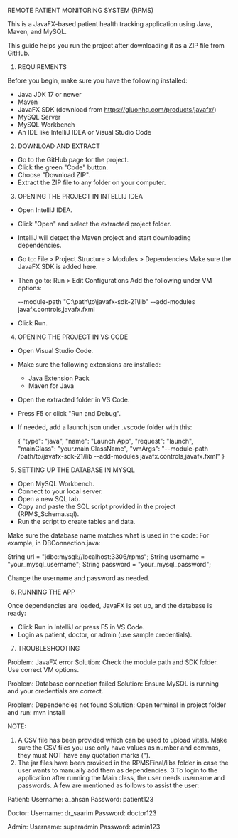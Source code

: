 REMOTE PATIENT MONITORING SYSTEM (RPMS)

This is a JavaFX-based patient health tracking application using Java, Maven, and MySQL.

This guide helps you run the project after downloading it as a ZIP file from GitHub.


1. REQUIREMENTS


Before you begin, make sure you have the following installed:

- Java JDK 17 or newer
- Maven
- JavaFX SDK (download from https://gluonhq.com/products/javafx/)
- MySQL Server
- MySQL Workbench
- An IDE like IntelliJ IDEA or Visual Studio Code


2. DOWNLOAD AND EXTRACT


- Go to the GitHub page for the project.
- Click the green "Code" button.
- Choose "Download ZIP".
- Extract the ZIP file to any folder on your computer.


3. OPENING THE PROJECT IN INTELLIJ IDEA


- Open IntelliJ IDEA.
- Click "Open" and select the extracted project folder.
- IntelliJ will detect the Maven project and start downloading dependencies.
- Go to:
   File > Project Structure > Modules > Dependencies
   Make sure the JavaFX SDK is added here.
- Then go to:
   Run > Edit Configurations
   Add the following under VM options:

   --module-path "C:\path\to\javafx-sdk-21\lib" --add-modules javafx.controls,javafx.fxml

- Click Run.


4. OPENING THE PROJECT IN VS CODE


- Open Visual Studio Code.
- Make sure the following extensions are installed:
   - Java Extension Pack
   - Maven for Java

- Open the extracted folder in VS Code.
- Press F5 or click "Run and Debug".
- If needed, add a launch.json under .vscode folder with this:

   {
     "type": "java",
     "name": "Launch App",
     "request": "launch",
     "mainClass": "your.main.ClassName",
     "vmArgs": "--module-path /path/to/javafx-sdk-21/lib --add-modules javafx.controls,javafx.fxml"
   }


5. SETTING UP THE DATABASE IN MYSQL


- Open MySQL Workbench.
- Connect to your local server.
- Open a new SQL tab.
- Copy and paste the SQL script provided in the project (RPMS_Schema.sql).
- Run the script to create tables and data. 

Make sure the database name matches what is used in the code:
For example, in DBConnection.java:

  String url = "jdbc:mysql://localhost:3306/rpms";
  String username = "your_mysql_username";
  String password = "your_mysql_password";

Change the username and password as needed.


6. RUNNING THE APP


Once dependencies are loaded, JavaFX is set up, and the database is ready:

- Click Run in IntelliJ or press F5 in VS Code.
- Login as patient, doctor, or admin (use sample credentials).
  

7. TROUBLESHOOTING


Problem: JavaFX error
Solution: Check the module path and SDK folder. Use correct VM options.

Problem: Database connection failed
Solution: Ensure MySQL is running and your credentials are correct.

Problem: Dependencies not found
Solution: Open terminal in project folder and run:
   mvn install


NOTE: 
1. A CSV file has been provided which can be used to upload vitals. Make sure the CSV files you use only have values as number and commas, they must NOT have any quotation marks (").
2. The jar files have been provided in the RPMSFinal/libs folder in case the user wants to manually add them as dependencies.
3.To login to the application after running the Main class, the user needs username and passwords. A few are mentioned as follows to assist the user:

Patient:
Username: a_ahsan
Password: patient123

Doctor: 
Username: dr_saarim
Password: doctor123

Admin:
Username: superadmin
Password: admin123
